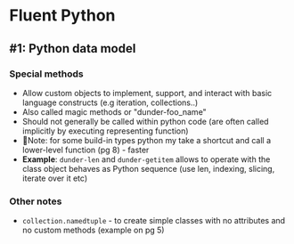 # Fluent Python

## \#1: Python data model

### Special methods

* Allow custom objects to implement, support, and interact with basic language constructs \(e.g iteration, collections..\) 
* Also called magic methods or "dunder-foo\_name"
* Should not generally be called within python code \(are often called implicitly by executing representing  function\) 
* 🤔Note: for some build-in types python my take a shortcut and call a lower-level function \(pg 8\) - faster 
* **Example**: `dunder-len` and `dunder-getitem` allows to operate with the class object behaves as Python sequence \(use len, indexing, slicing,  iterate over it etc\)

### Other notes

*  `collection.namedtuple`  - to create simple classes with no attributes and no custom methods \(example on pg 5\)

